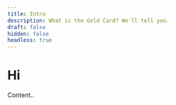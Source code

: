 ```yaml
---
title: Intro
description: What is the Gold Card? We'll tell you.
draft: false
hidden: false
headless: true
---
```


# Hi

Content..
